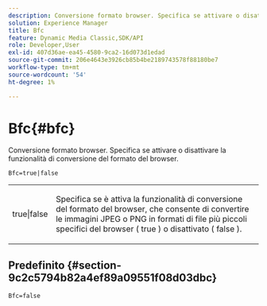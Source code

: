 ```yaml
---
description: Conversione formato browser. Specifica se attivare o disattivare la funzionalità di conversione del formato del browser.
solution: Experience Manager
title: Bfc
feature: Dynamic Media Classic,SDK/API
role: Developer,User
exl-id: 407d36ae-ea45-4580-9ca2-16d073d1edad
source-git-commit: 206e4643e3926cb85b4be2189743578f88180be7
workflow-type: tm+mt
source-wordcount: '54'
ht-degree: 1%

---
```


# Bfc{#bfc}

Conversione formato browser. Specifica se attivare o disattivare la funzionalità di conversione del formato del browser.

<!--<a id="section_2768B2BEEE214676AA32F17E2A0E3343"></a>-->

`Bfc=true|false`

<table id="simpletable_998CF426296945FEA48D19E33B71A17E"> 
 <tr class="strow"> 
  <td class="stentry"> <p> <span class="codeph"> true|false </span> </p> </td> 
  <td class="stentry"> <p>Specifica se è attiva la funzionalità di conversione del formato del browser, che consente di convertire le immagini JPEG o PNG in formati di file più piccoli specifici del browser ( <span class="codeph"> true </span>) o disattivato ( <span class="codeph"> false </span>). </p> </td> 
 </tr> 
</table>

## Predefinito {#section-9c2c5794b82a4ef89a09551f08d03dbc}

`Bfc=false`

